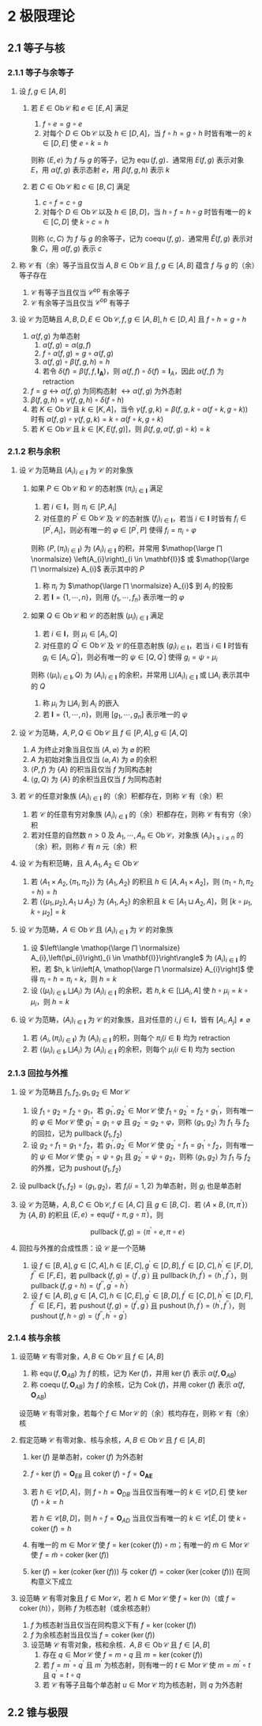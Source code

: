 # 2 极限理论

## 2.1 等子与核
### 2.1.1 等子与余等子
1. 设 $f, g \in[A, B]$
    1. 若 $E \in \operatorname{Ob} \mathscr{C}$ 和 $e \in[E, A]$ 满足
        1. $f \circ e=g \circ e$
        2. 对每个 $D \in \operatorname{Ob} \mathscr{C}$ 以及 $h \in[D, A]$，当 $f \circ h=g \circ h$ 时皆有唯一的 $k \in[D, E]$ 使 $e \circ k=h$

        则称 $\langle E, e\rangle$ 为 $f$ 与 $g$ 的等子，记为 $\operatorname{equ}(f, g)$．通常用 $E(f, g)$ 表示对象 $E$，用 $\alpha(f, g)$ 表示态射 $e$，用 $\beta(f, g, h)$ 表示 $k$

    2. 若 $C \in \operatorname{Ob} \mathscr{C}$ 和 $c \in[B, C]$ 满足
        1. $c \circ f=c \circ g$
        2. 对每个 $D \in \operatorname{Ob} \mathscr{C}$ 以及 $h \in[B, D]$，当 $h \circ f=h \circ g$ 时皆有唯一的 $k \in[C, D]$ 使 $k \circ c=h$

        则称 $\langle c, C\rangle$ 为 $f$ 与 $g$ 的余等子，记为 $\operatorname{coequ}(f, g)$．通常用 $\widetilde{E}(f, g)$ 表示对象 $C$，用 $\widetilde{\alpha}(f, g)$ 表示 $c$

2. 称 $\mathscr{C}$ 有（余）等子当且仅当 $A, B \in \operatorname{Ob} \mathscr{C}$ 且 $f, g \in[A, B]$ 蕴含 $f$ 与 $g$ 的（余）等子存在
    1. $\mathscr{C}$ 有等子当且仅当 $\mathscr{C}^{\text{op}}$ 有余等子
    2. $\mathscr{C}$ 有余等子当且仅当 $\mathscr{C}^{\text{op}}$ 有等子
3. 设 $\mathscr{C}$ 为范畴且 $A, B, D, E \in \operatorname{Ob} \mathscr{C}, f, g \in[A, B], h \in[D, A]$ 且 $f \circ h=g \circ h$
    1. $\alpha(f, g)$ 为单态射
        1. $\alpha(f, g)=\alpha(g, f)$
        2. $f \circ \alpha(f, g)=g \circ \alpha(f, g)$
        3. $\alpha(f, g) \circ \beta(f, g, h)=h$
        4. 若令 $\delta(f)=\beta\left(f, f, \mathbf{I}_{\mathbf{A}}\right)$，则 $\alpha(f, f) \circ \delta(f)=\mathbf{I}_{A}$，因此 $\alpha(f, f)$ 为 $\text{retraction}$
    2. $f=g \leftrightarrow \alpha(f, g)$ 为同构态射 $\leftrightarrow \alpha(f, g)$ 为外态射
    3. $\beta(f, g, h)=\gamma(f, g, h) \circ \delta(f \circ h)$
    4. 若 $K \in \operatorname{Ob} \mathscr{C}$ 且 $k \in[K, A]$，当令 $\gamma(f, g, k)=\beta(f, g, k \circ \alpha(f \circ k, g \circ k))$ 时有 $\alpha(f, g) \circ \gamma(f, g, k)=k \circ \alpha(f \circ k, g \circ k)$
    5. 若 $K \in \operatorname{Ob} \mathscr{C}$ 且 $k \in[K, E(f, g)]$，则 $\beta(f, g, \alpha(f, g) \circ k)=k$

### 2.1.2 积与余积
1. 设 $\mathscr{C}$ 为范畴且 $\left(A_{i}\right)_{i \in \mathbf{I}}$ 为 $\mathscr{C}$ 的对象族
    1. 如果 $P \in \operatorname{Ob} \mathscr{C}$ 和 $\mathscr{C}$ 的态射族 $\left(\pi_{i}\right)_{i \in \mathbf{I}}$ 满足
        1. 若 $i \in \mathbf{I}$，则 $\pi_{i} \in\left[P, A_{i}\right]$
        2. 对任意的 $P^{\prime} \in \operatorname{Ob} \mathscr{C}$ 及 $\mathscr{C}$ 的态射族 $\left(f_{i}\right)_{i \in \mathbf{I}}$，若当 $i \in \mathbf{I}$ 时皆有 $f_{i} \in\left[P^{\prime}, A_{i}\right]$，则必有唯一的 $\varphi \in\left[P^{\prime}, P\right]$ 使得 $f_{i}=\pi_{i} \circ \varphi$

        则称 $\left\langle P,\left(\pi_{i}\right)_{i \in \mathbf{I}}\right\rangle$ 为 $\left(A_{i}\right)_{i \in \mathbf{I}}$ 的积，并常用 $\mathop{\large ⨅ \normalsize} \left(A_{i}\right)_{i \in \mathbf{I}}$ 或 $\mathop{\large ⨅ \normalsize} A_{i}$ 表示其中的 $P$

        1. 称 $\pi_{i}$ 为 $\mathop{\large ⨅ \normalsize} A_{i}$ 到 $A_{i}$ 的投影
        2. 若 $\mathbf{I}=\{1, \cdots, n\}$，则用 $\left\langle f_{1}, \cdots, f_{n}\right\rangle$ 表示唯一的 $\varphi$

    2. 如果 $Q \in \operatorname{Ob} \mathscr{C}$ 和 $\mathscr{C}$ 的态射族 $\left(\mu_{i}\right)_{i \in \mathbf{I}}$ 满足
        1. 若 $i \in \mathbf{I}$，则 $\mu_{i} \in\left[A_{i}, Q\right]$
        2. 对任意的 $Q^{\prime} \in \operatorname{Ob} \mathscr{C}$ 及 $\mathscr{C}$ 的任意态射族 $\left(g_{i}\right)_{i \in \mathbf{I}}$，若当 $i \in \mathbf{I}$ 时皆有 $g_{i} \in\left[A_{i}, Q^{\prime}\right]$，则必有唯一的 $\psi \in\left[Q, Q^{\prime}\right]$ 使得 $g_{i}=\psi \circ \mu_{i}$

        则称 $\left\langle\left(\mu_{i}\right)_{i \in \mathbf{I}}, Q\right\rangle$ 为 $\left(A_{i}\right)_{i \in \mathbf{I}}$ 的余积，并常用 $\bigsqcup \left(A_{i}\right)_{i \in \mathbf{I}}$ 或 $\bigsqcup A_{i}$ 表示其中的 $Q$

        1. 称 $\mu_{i}$ 为 $\bigsqcup A_{i}$ 到 $A_{i}$ 的嵌入
        2. 若 $\mathbf{I}=\{1, \cdots, n\}$，则用 $\left[g_{1}, \cdots, g_{n}\right]$ 表示唯一的 $\psi$

2. 设 $\mathscr{C}$ 为范畴，$A, P, Q \in \operatorname{Ob} \mathscr{C}$ 且 $f \in[P, A], g \in[A, Q]$
    1. $A$ 为终止对象当且仅当 $\langle A, \varnothing\rangle$ 为 $\varnothing$ 的积
    2. $A$ 为初始对象当且仅当 $\langle\varnothing, A\rangle$ 为 $\varnothing$ 的余积
    3. $\langle P, f\rangle$ 为 $\{A\}$ 的积当且仅当 $f$ 为同构态射
    4. $\langle g, Q\rangle$ 为 $\{A\}$ 的余积当且仅当 $f$ 为同构态射
3. 若 $\mathscr{C}$ 的任意对象族 $(A_{i})_{i \in \mathbf{I}}$ 的（余）积都存在，则称 $\mathscr{C}$ 有（余）积
    1. 若 $\mathscr{C}$ 的任意有穷对象族 $\left(A_{i}\right)_{i \in \mathbf{I}}$ 的（余）积都存在，则称 $\mathscr{C}$ 有有穷（余）积
    2. 若对任意的自然数 $n>0$ 及 $A_{1}, \cdots, A_{n} \in \operatorname{Ob} \mathscr{C}$，对象族 $\left(A_{i}\right)_{1 \leqslant i \leqslant n}$ 的（余）积，则称 $\mathscr{E}$ 有 $n$ 元（余）积
4. 设 $\mathscr{C}$ 为有积范畴，且 $A, A_{1}, A_{2} \in \operatorname{Ob} \mathscr{C}$
    1. 若 $\left\langle A_{1} \times A_{2},\left\{\pi_{1}, \pi_{2}\right\}\right\rangle$ 为 $\left\{A_{1}, A_{2}\right\}$ 的积且 $h \in\left[A, A_{1} \times A_{2}\right]$，则 $\left\langle\pi_{1} \circ h, \pi_{2} \circ h\right\rangle=h$
    2. 若 $\left\langle\left\{\mu_{1}, \mu_{2}\right\}, A_{1} \sqcup A_{2}\right\rangle$ 为 $\left\{A_{1}, A_{2}\right\}$ 的余积且 $k \in\left[A_{1} \sqcup A_{2}, A\right]$，则 $\left[k \circ \mu_{1}, k \circ \mu_{2}\right]=k$
5. 设 $\mathscr{C}$ 为范畴，$A \in \operatorname{Ob} \mathscr{C}$ 且 $\left(A_{i}\right)_{i \in \mathbf{I}}$ 为 $\mathscr{C}$ 的对象族
    1. 设 $\left\langle \mathop{\large ⨅ \normalsize} A_{i},\left(\pi_{i}\right)_{i \in \mathbf{I}}\right\rangle$ 为 $\left(A_{i}\right)_{i \in \mathbf{I}}$ 的积，若 $h, k \in\left[A, \mathop{\large ⨅ \normalsize} A_{i}\right]$ 使得 $\pi_{i} \circ h=\pi_{i} \circ k$，则 $h=k$
    2. 设 $\left\langle\left(\mu_{i}\right)_{i \in \mathbf{I}}, \bigsqcup A_{i}\right\rangle$ 为 $\left(A_{i}\right)_{i \in \mathbf{I}}$ 的余积，若 $h, k \in\left[\bigsqcup A_{i}, A\right]$ 使 $h \circ \mu_{i}=k \circ \mu_{i}$，则 $h=k$
6. 设 $\mathscr{C}$ 为范畴，$\left(A_{i}\right)_{i \in \mathbf{I}}$ 为 $\mathscr{C}$ 的对象族，且对任意的 $i, j \in \mathbf{I}$，皆有 $\left[A_{i}, A_{j}\right] \neq \varnothing$
    1. 若 $\left\langle A_{i},\left(\pi_{i}\right)_{i \in \mathbf{I}}\right\rangle$ 为 $\left(A_{i}\right)_{i \in \mathbf{I}}$ 的积，则每个 $\pi_{i}(i \in \mathbf{I})$ 均为 $\text{retraction}$
    2. 若 $\left\langle\left(\mu_{i}\right)_{i \in \mathbf{I}}, \bigsqcup A_{i}\right\rangle$ 为 $\left(A_{i}\right)_{i \in \mathbf{I}}$ 的余积，则每个 $\mu_{i}(i \in \mathbf{I})$ 均为 $\text{section}$

### 2.1.3 回拉与外推
1. 设 $\mathscr{C}$ 为范畴且 $f_{1}, f_{2}, g_{1}, g_{2} \in \operatorname{Mor} \mathscr{C}$
    1. 设 $f_{1} \circ g_{2}=f_{2} \circ g_{1}$，若 $g_{1}^{\prime}, g_{2}^{\prime} \in \operatorname{Mor} \mathscr{C}$ 使 $f_{1} \circ g_{2}^{\prime}=f_{2} \circ g_{1}^{\prime}$，则有唯一的 $\varphi \in \operatorname{Mor} \mathscr{C}$ 使 $g_{1}^{\prime}=g_{1} \circ \varphi$ 且 $g_{2}^{\prime}=g_{2} \circ \varphi$，则称 $\left\langle g_{1}, g_{2}\right\rangle$ 为 $f_{1}$ 与 $f_{2}$ 的回拉，记为 $\operatorname{pullback}\left(f_{1}, f_{2}\right)$
    2. 设 $g_{2} \circ f_{1}=g_{1} \circ f_{2}$，若 $g_{1}^{\prime}, g_{2}^{\prime} \in \operatorname{Mor} \mathscr{C}$ 使 $g_{2}^{\prime} \circ f_{1}=g_{1}^{\prime} \circ f_{2}$，则有唯一的 $\psi \in \operatorname{Mor} \mathscr{C}$ 使 $g_{1}^{\prime}=\psi \circ g_{1}$ 且 $g_{2}^{\prime}=\psi \circ g_{2}$，则称 $\left\langle g_{1}, g_{2}\right\rangle$ 为 $f_{1}$ 与 $f_{2}$ 的外推，记为 $\operatorname{pushout}\left(f_{1}, f_{2}\right)$
2. 设 $\operatorname{pullback}\left(f_{1}, f_{2}\right)=\left\langle g_{1}, g_{2}\right\rangle$，若 $f_{i}(i=1,2)$ 为单态射，则 $g_{i}$ 也是单态射
3. 设 $\mathscr{C}$ 为范畴，$A, B, C \in \operatorname{Ob} \mathscr{C}, f \in[A, C]$ 且 $g \in[B, C]$．若 $\langle A \times \left.B,\left\{\pi, \pi^{\prime}\right\}\right\rangle$ 为 $\{A, B\}$ 的积且 $\langle E, e\rangle=\mathrm{equ}\left(f \circ \pi, g \circ \pi^{\prime}\right)$，则

    $$
    \operatorname{pullback}(f, g)=\left\langle\pi^{\prime} \circ e, \pi \circ e\right\rangle
    $$

4. 回拉与外推的合成性质：设 $\mathscr{C}$ 是一个范畴
    1. 设 $f \in[B, A], g \in[C, A], h \in[E, C], g^{\prime} \in[D, B], f^{\prime} \in[D, C], h^{\prime} \in[F, D], f^{\prime \prime} \in[F, E]$，若 $\operatorname{pullback}(f, g)=\left\langle f^{\prime}, g^{\prime}\right\rangle$ 且 $\operatorname{pullback}\left(h, f^{\prime}\right)= \left\langle h^{\prime}, f^{\prime \prime}\right\rangle$，则 $\operatorname{pullback} (f, g \circ h)=\left\langle f^{\prime \prime}, g^{\prime} \circ h^{\prime}\right\rangle$
    2. 设 $f \in[A, B], g \in[A, C], h \in[C, E], g^{\prime} \in[B, D], f^{\prime} \in[C, D], h^{\prime} \in[D, F], f^{\prime \prime} \in[E, F]$，若 $\operatorname{pushout}(f, g)=\left\langle f^{\prime}, g^{\prime}\right\rangle$ 且 $\operatorname{pushout} \left(h, f^{\prime}\right)= \left\langle h^{\prime}, f^{\prime \prime}\right\rangle$，则 $\operatorname{pushout} (f, h \circ g)=\left\langle f^{\prime \prime}, h^{\prime} \circ g^{\prime}\right\rangle$

### 2.1.4 核与余核
1. 设范畴 $\mathscr{C}$ 有零对象，$A, B \in \operatorname{Ob} \mathscr{C}$ 且 $f \in[A, B]$
    1. 称 $\operatorname{equ}\left(f, \mathbf{O}_{A B}\right)$ 为 $f$ 的核，记为 $\operatorname{Ker}(f)$，并用 $\operatorname{ker}(f)$ 表示 $\alpha\left(f, \mathbf{O}_{A B}\right)$
    2. 称 $\operatorname{coequ}\left(f, \mathbf{O}_{A B}\right)$ 为 $f$ 的余核，记为 $\operatorname{Cok}(f)$，并用 $\operatorname{coker}(f)$ 表示 $\widetilde{\alpha}\left(f, \mathbf{O}_{A B}\right)$

    设范畴 $\mathscr{C}$ 有零对象，若每个 $f \in \operatorname{Mor} \mathscr{C}$ 的（余）核均存在，则称 $\mathscr{C}$ 有（余）核

2. 假定范畴 $\mathscr{C}$ 有零对象、核与余核，$A, B \in \operatorname{Ob} \mathscr{C}$ 且 $f \in[A, B]$
    1. $\operatorname{ker}(f)$ 是单态射，$\operatorname{coker}(f)$ 为外态射
    2. $f \circ \operatorname{ker}(f)=\mathbf{O}_{E B}$ 且 $\operatorname{coker}(f) \circ f=\mathbf{O}_{\mathbf{A E}}$
    3. 若 $h \in \mathscr{C}[D, A]$，则 $f \circ h=\mathbf{O}_{D B}$ 当且仅当有唯一的 $k \in \mathscr{C}[D, E]$ 使 $\operatorname{ker}(f) \circ k=h$

        若 $h \in \mathscr{C}[B, D]$，则 $h \circ f=\mathbf{O}_{A D}$ 当且仅当有唯一的 $k \in \mathscr{C}[\widetilde{E}, D]$ 使 $k \circ \operatorname{coker}(f)=h$

    4. 有唯一的 $m \in \operatorname{Mor} \mathscr{C}$ 使 $f=\operatorname{ker}(\operatorname{coker}(f)) \circ m$；有唯一的 $\widetilde{m} \in \operatorname{Mor} \mathscr{C}$ 使 $f=\widetilde{m} \circ \operatorname{coker}(\operatorname{ker}(f))$
    5. $\operatorname{ker}(f)=\operatorname{ker}(\operatorname{coker}(\operatorname{ker}(f)))$ 与 $\operatorname{coker}(f)=\operatorname{coker}(\operatorname{ker}(\operatorname{coker}(f)))$ 在同构意义下成立

3. 设范畴 $\mathscr{C}$ 有零对象且 $f \in \operatorname{Mor} \mathscr{C}$，若 $h \in \operatorname{Mor} \mathscr{C}$ 使 $f=\operatorname{ker}(h)$（或 $f=\operatorname{coker}(h)$），则称 $f$ 为核态射（或余核态射）
    1. $f$ 为核态射当且仅当在同构意义下有 $f=\operatorname{ker}(\operatorname{coker}(f))$
    2. $f$ 为余核态射当且仅当 $f=\operatorname{coker}(\operatorname{ker}(f))$
    3. 设范畴 $\mathscr{C}$ 有零对象，核和余核．$A, B \in \operatorname{Ob} \mathscr{C}$ 且 $f \in[A, B]$
        1. 存在 $q \in \operatorname{Mor} \mathscr{C}$ 使 $f=m \circ q$ 且 $m=\operatorname{ker}(\operatorname{coker}(f))$
        2. 若 $f=m^{\prime} \circ q^{\prime}$ 且 $m^{\prime}$ 为核态射，则有唯一的 $t \in \operatorname{Mor} \mathscr{C}$ 使 $m=m^{\prime} \circ t$ 且 $q^{\prime}=t \circ q$
        3. 若 $\mathscr{C}$ 有等子且每个单态射 $u \in \operatorname{Mor} \mathscr{C}$ 均为核态射，则 $q$ 为外态射

## 2.2 锥与极限
